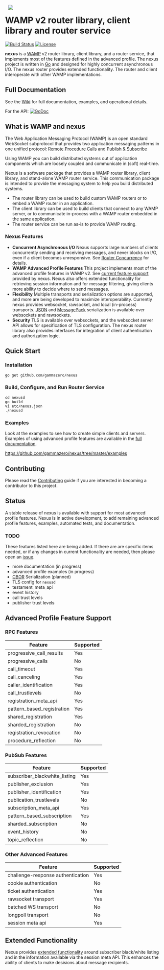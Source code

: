 <img src="https://github.com/gammazero/nexus/raw/master/doc/n-logo2.png" align="left" hspace="10" vspace="6">

# WAMP v2 router library, client library and router service

[![Build Status](https://travis-ci.org/gammazero/nexus.svg)](https://travis-ci.org/gammazero/nexus)
[![License](https://img.shields.io/badge/License-MIT-blue.svg)](https://github.com/gammazero/nexus/blob/master/LICENSE)


**nexus** is a [WAMP](http://wamp-proto.org/) v2 router library, client library, and a router service, that implements most of the features defined in the advanced profile.  The nexus project is written in [Go](http://golang.org/) and designed for highly concurrent asynchronous I/O.  The nexus router provides extended functionality.  The router and client interoperate with other WAMP implementations.

## Full Documentation

See the [Wiki](https://github.com/gammazero/nexus/wiki) for full documentation, examples, and operational details.

For the API: [![GoDoc](https://godoc.org/github.com/gammazero/nexus?status.svg)](https://godoc.org/github.com/gammazero/nexus)

## What is WAMP and nexus

The Web Application Messaging Protocol (WAMP) is an open standard WebSocket subprotocol that provides two application messaging patterns in one unified protocol:
[Remote Procedure Calls](http://wamp-proto.org/faq/#rpc) and [Publish & Subscribe](http://wamp-proto.org/faq/#pubsub)

Using WAMP you can build distributed systems out of application components which are loosely coupled and communicate in (soft) real-time.

Nexus is a software package that provides a WAMP router library, client library, and stand-alone WAMP router service.  This communication package is intended to provide the messaging system to help you build distributed systems.
 - The router library can be used to build custom WAMP routers or to embed a WAMP router in an application.
 - The client library can be used to build clients that connect to any WAMP server, or to communicate in-process with a WAMP router embedded in the same application.
 - The router service can be run as-is to provide WAMP routing.
 
### Nexus Features

- **Concurrent Asynchronous I/O** Nexus supports large numbers of clients concurrently sending and receiving messages, and never blocks on I/O, even if a client becomes unresponsive.  See [Router Concurrency](https://github.com/gammazero/nexus/wiki/Router-Concurrency) for details.
- **WAMP Advanced Profile Features**  This project implements most of the advanced profile features in WAMP v2.  See [current feature support](https://github.com/gammazero/nexus#advanced-profile-feature-support) provided by nexus.  Nexus also offers extended functionality for retrieving session information and for message filtering, giving clients more ability to decide where to send messages.
- **Flexibility** Multiple transports and serialization options are supported, and more are being developed to maximize interoperability.  Currently nexus provides websocket, rawsocket, and local (in-process) transports.  [JSON](https://en.wikipedia.org/wiki/JSON) and [MessagePack](http://msgpack.org/index.html) serialization is available over websockets and rawsockets.
- **Security** TLS is available over websockets, and the websocket server API allows for specification of TLS configuration.  The nexus router library also provides interfaces for integration of client authentication and authorization logic.

## Quick Start

### Installation
```
go get github.com/gammazero/nexus
```

### Build, Configure, and Run Router Service
```
cd nexusd
go build
vi etc/nexus.json
./nexusd
```

### Examples

Look at the examples to see how to create simple clients and servers.  Examples of using advanced profile features are available in the [full documentation](https://github.com/gammazero/nexus/wiki).

https://github.com/gammazero/nexus/tree/master/examples

## Contributing

Please read the [Contributing](https://github.com/gammazero/nexus/blob/master/CONTRIBUTING.md#contributing-to-nexus) guide if you are interested in becoming a contributor to this project.

## Status

A stable release of nexus is available with support for most advanced profile features.  Nexus is in active development, to add remaining advanced profile features, examples, automated tests, and documentation.

### TODO

These features listed here are being added.  If there are are specific items needed, or if any changes in current functionality are needed, then please open an [issue](https://github.com/gammazero/nexus/issues).

- more documentation (in progress)
- advanced profile examples (in progress)
- [CBOR](https://tools.ietf.org/html/rfc7049) Serialization (planned)
- TLS config for `nexusd`
- testament_meta_api
- event history
- call trust levels
- publisher trust levels

## Advanced Profile Feature Support

### RPC Features

| Feature | Supported |
| ------- | --------- |
| progressive_call_results | Yes |
| progressive_calls | No |
| call_timeout | Yes |
| call_canceling | Yes |
| caller_identification | Yes | 
| call_trustlevels | No |
| registration_meta_api | Yes
| pattern_based_registration | Yes | 
| shared_registration | Yes |
| sharded_registration | No |
| registration_revocation | No |
| procedure_reflection | No |
 
### PubSub Features

| Feature | Supported |
| ------- | --------- |
| subscriber_blackwhite_listing | Yes |
| publisher_exclusion | Yes |
| publisher_identification | Yes |
| publication_trustlevels | No|
| subscription_meta_api | Yes |
| pattern_based_subscription | Yes |
| sharded_subscription | No |
| event_history | No |
| topic_reflection | No |

### Other Advanced Features

| Feature | Supported |
| ------- | --------- |
| challenge-response authentication | Yes | 
| cookie authentication | No |
| ticket authentication | Yes |
| rawsocket transport | Yes |
| batched WS transport | No |
| longpoll transport | No |
| session meta api | Yes |

## Extended Functionality

Nexus provides [extended functionality](https://github.com/gammazero/nexus/wiki/Extended-Functionality) around subscriber black/white listing and in the information available via the session meta API.  This enhances the ability of clients to make desisions about message recipients.
